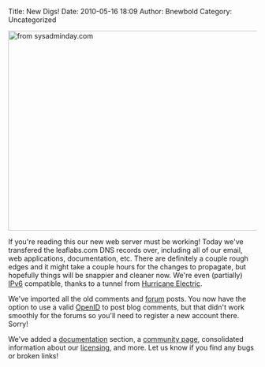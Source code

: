 Title: New Digs!
Date: 2010-05-16 18:09
Author: Bnewbold
Category: Uncategorized

<p style="text-align: center;"><a title="messy cables" rel="attachment wp-att-875" href="http://leaflabs.com/2010/05/new-digs/pdont_touch/"></a></p>
<a href="http://www.sysadminday.com/horrors.html"><img class="aligncenter size-full wp-image-875" title="messy cables" src="http://leaflabs.com/wp-content/uploads/2010/05/pDont_Touch.jpg" alt="from sysadminday.com" width="600" height="406" /></a></p>

If you're reading this our new web server
must be working! Today we've transfered the leaflabs.com DNS records
over, including all of our email, web applications, documentation, etc.
There are definitely a couple rough edges and it might take a couple
hours for the changes to propagate, but hopefully things will be
snappier and cleaner now. We're even (partially) [IPv6][] compatible,
thanks to a tunnel from [Hurricane Electric][].

We've imported all the old comments and [forum][] posts. You now have
the option to use a valid [OpenID][] to post blog comments, but that
didn't work smoothly for the forums so you'll need to register a new
account there. Sorry!

We've added a [documentation][] section, a [community page][],
consolidated information about our [licensing][], and more. Let us know
if you find any bugs or broken links!

  [IPv6]: http://www.ipv6.org/
  [Hurricane Electric]: http://www.he.net/
  [forum]: http://forums.leaflabs.com
  [OpenID]: http://openid.net/what
  [documentation]: /docs/
  [community page]: /community/
  [licensing]: /licensing/
